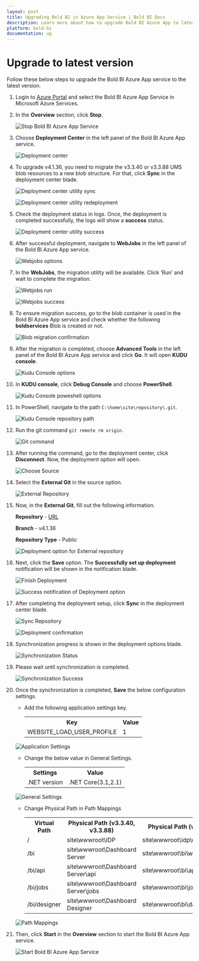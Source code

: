```yaml
---
layout: post
title: Upgrading Bold BI in Azure App Service | Bold BI Docs
description: Learn more about how to upgrade Bold BI Azure App to latest version using the Azure Resource Manager template.
platform: bold-bi
documentation: ug
---
```


# Upgrade to latest version

Follow these below steps to upgrade the Bold BI Azure App service to the latest version.

1. Login to [Azure Portal](https://portal.azure.com) and select the Bold BI Azure App Service in Microsoft Azure Services.

2. In the **Overview** section, click **Stop**.

    ![Stop Bold BI Azure App Service](/static/assets/embedded/setup/images/stopappservice.png)

3. Choose **Deployment Center** in the left panel of the Bold BI Azure App service.

    ![Deployment center](/static/assets/embedded/setup/images/arm-upgrade-deployment-center.png)

4. To upgrade v4.1.36, you need to migrate the v3.3.40 or v3.3.88 UMS blob resources to a new blob structure. For that, click **Sync** in the deployment center blade.

     ![Deployment center utility sync](/static/assets/embedded/setup/images/sync-migration-utility.png)

     ![Deployment center utility redeployment](/static/assets/embedded/setup/images/redeployment-confirmation-utility.png)

5. Check the deployment status in logs. Once, the deployment is completed successfully, the logs will show a **success** status.

     ![Deployment center utility success](/static/assets/embedded/setup/images/utility-files-success.png)

6. After successful deployment, navigate to **WebJobs** in the left panel of the Bold BI Azure App service.

     ![Webjobs options](/static/assets/embedded/setup/images/webjobs-option.png)

7. In the **WebJobs**, the migration utility will be available. Click ‘Run’ and wait to complete the migration.

     ![Webjobs run](/static/assets/embedded/setup/images/migration-webjob-run.png)

     ![Webjobs success](/static/assets/embedded/setup/images/migration-utility-completed-status.png)

8. To ensure migration success, go to the blob container is used in the Bold BI Azure App service and check whether the following **boldservices** Blob is created or not.

     ![Blob migration confirmation](/static/assets/embedded/setup/images/migration-confirmation.png)

9. After the migration is completed, choose **Advanced Tools** in the left panel of the Bold BI Azure App service and click **Go**. It will open **KUDU console**.

     ![Kudu Console options](/static/assets/embedded/setup/images/kudu-console-tool.png)

10. In **KUDU console**, click **Debug Console** and choose **PowerShell**.

     ![Kudu Console poweshell options](/static/assets/embedded/setup/images/powershell-option.png)

11. In PowerShell, navigate to the path `C:\home\site\repository\.git`.

     ![Kudu Console repository path](/static/assets/embedded/setup/images/powershell-repository-path.png)

12. Run the git command `git remote rm origin`.

     ![Git command](/static/assets/embedded/setup/images/remove-origin-command.png)

13. After running the command, go to the deployment center, click **Disconnect**. Now, the deployment option will open.

    ![Choose Source](/static/assets/embedded/setup/images/arm-upgrade-disconnect-existing.png)

14. Select the **External Git** in the source option.

    ![External Repository](/static/assets/embedded/setup/images/arm-upgrade-select-external.png)


15. Now, in the **External Git**, fill out the following information.

    **Repository** - [URL](https://github.com/boldbi/azure-arm-template.git)

    **Branch** - v4.1.36

    **Repository Type** - Public

    ![Deployment option for External repository](/static/assets/embedded/setup/images/arm-upgrade-choose-repo-and-branch.png)

16. Next, click the **Save** option. The **Successfully set up deployment** notification will be shown in the notification blade.

    ![Finish Deployment](/static/assets/embedded/setup/images/arm-upgrade-review-and-finish.png)

    ![Success notification of Deployment option](/static/assets/embedded/setup/images/setup-success.png)

17. After completing the deployment setup, click **Sync** in the deployment center blade.

    ![Sync Repository](/static/assets/embedded/setup/images/arm-upgrade-sync.png)

    ![Deployment confirmation](/static/assets/embedded/setup/images/redeployment-confirmation-upgrade.png)

18. Synchronization progress is shown in the deployment options blade.

    ![Synchronization Status](/static/assets/embedded/setup/images/arm-upgrade-sync-request-status.png)

19. Please wait until synchronization is completed.

    ![Synchronization Success](/static/assets/embedded/setup/images/arm-upgrade-sync-request-success.png)

20. Once the synchronization is completed, **Save** the below configuration settings.
    * Add the following application settings key.
        <table>
        <tr>
         <th>Key</th>
         <th>Value</th>
        </tr>

        <tr>
        <td>WEBSITE_LOAD_USER_PROFILE</td>
        <td>1</td>
        </tr>
        </table>

    ![Application Settings](/static/assets/embedded/setup/images/application-settings.png)
    * Change the below value in General Settings.
        <table>
        <tr>
         <th>Settings</th>
         <th>Value</th>
        </tr>

        <tr>
        <td>.NET version</td>
        <td>.NET Core(3.1,2.1)</td>
        </tr>
        </table>

    ![General Settings](/static/assets/embedded/setup/images/general-settings.png)
    * Change Physical Path in Path Mappings
        <table>
        <tr>
         <th>Virtual Path </th>
         <th>Physical Path (v3.3.40, v3.3.88)</th>
         <th>Physical Path (v4.1.36)</th>
        </tr>

        <tr>
        <td>/</td>
        <td>site\wwwroot\IDP</td>
        <td>site\wwwroot\idp\web</td>
        </tr>

        <tr>
        <td>/bi</td>
        <td>site\wwwroot\Dashboard Server</td>
        <td>site\wwwroot\bi\web</td>
        </tr>

        <tr>
        <td>/bi/api</td>
        <td>site\wwwroot\Dashboard Server\api</td>
        <td>site\wwwroot\bi\api</td>
        </tr>

        <tr>
        <td>/bi/jobs</td>
        <td>site\wwwroot\Dashboard Server\jobs</td>
        <td>site\wwwroot\bi\jobs</td>
        </tr>

        <tr>
        <td>/bi/designer</td>
        <td>site\wwwroot\Dashboard Designer</td>
        <td>site\wwwroot\bi\dataservice</td>
        </tr>
        </table>

    ![Path Mappings](/static/assets/embedded/setup/images/path-mappings.png)


21. Then, click **Start** in the **Overview** section to start the Bold BI Azure App service.

    ![Start Bold BI Azure App Service](/static/assets/embedded/setup/images/start-app-service.png)
